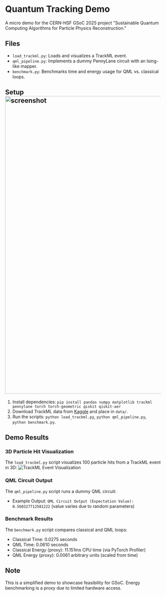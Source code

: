 # Quantum Tracking Demo

A micro demo for the CERN-HSF GSoC 2025 project "Sustainable Quantum Computing Algorithms for Particle Physics Reconstruction."

## Files
- `load_trackml.py`: Loads and visualizes a TrackML event.
- `qml_pipeline.py`: Implements a dummy PennyLane circuit with an Ising-like mapper.
- `benchmark.py`: Benchmarks time and energy usage for QML vs. classical loops.

## Setup<img width="961" alt="screenshot" src="https://github.com/user-attachments/assets/dd5d0253-1bff-41ab-98fd-72de79b4d387" />

1. Install dependencies: `pip install pandas numpy matplotlib trackml pennylane torch torch-geometric qiskit qiskit-aer`
2. Download TrackML data from [Kaggle](https://www.kaggle.com/competitions/trackml-particle-identification/data?select=train_sample.zip) and place in `data/`.
3. Run the scripts: `python load_trackml.py`, `python qml_pipeline.py`, `python benchmark.py`.

## Demo Results

### 3D Particle Hit Visualization
The `load_trackml.py` script visualizes 100 particle hits from a TrackML event in 3D:
![TrackML Event Visualization](screenshot.png)


### QML Circuit Output
The `qml_pipeline.py` script runs a dummy QML circuit:
- Example Output: `QML Circuit Output (Expectation Value): 0.560327712581222` (value varies due to random parameters)

### Benchmark Results
The `benchmark.py` script compares classical and QML loops:
- Classical Time: 0.0275 seconds
- QML Time: 0.0610 seconds
- Classical Energy (proxy): 11.151ms CPU time (via PyTorch Profiler)
- QML Energy (proxy): 0.0061 arbitrary units (scaled from time)

## Note
This is a simplified demo to showcase feasibility for GSoC. Energy benchmarking is a proxy due to limited hardware access.
